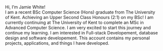 Hi, I’m Jamie White!  
I am a recent BSc Computer Science (Hons) graduate from The University of Kent.
Achieving an Upper Second Class Honours (2:1) on my BSc!
I am currently continuing at The University of Kent to complete an MSc in Advanced Computer Science.
I am very excited to start this journey and continue my learning.
I am interested in Full-stack Developement, database design and software developement.
This account contains my personal projects, applications, and things I have developed.
